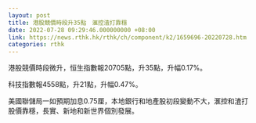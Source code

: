 ```yaml
---
layout: post
title: 港股競價時段升35點　滙控渣打靠穩
date: 2022-07-28 09:29:46.000000000 +08:00
link: https://news.rthk.hk/rthk/ch/component/k2/1659696-20220728.htm
categories: rthk
---
```


港股競價時段微升，恒生指數報20705點，升35點，升幅0.17%。

科技指數報4558點，升21點，升幅0.47%。

美國聯儲局一如預期加息0.75厘，本地銀行和地產股初段變動不大，滙控和渣打股價靠穩，長實、新地和新世界個別發展。
